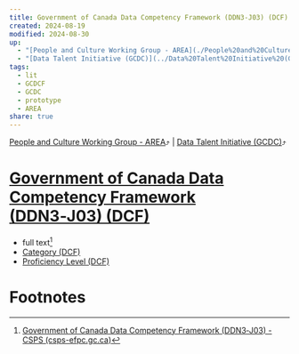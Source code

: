 ```yaml
---
title: Government of Canada Data Competency Framework (DDN3‑J03) (DCF)
created: 2024-08-19
modified: 2024-08-30
up:
  - "[People and Culture Working Group - AREA](./People%20and%20Culture%20Working%20Group%20-%20AREA.md)"
  - "[Data Talent Initiative (GCDC)](../Data%20Talent%20Initiative%20(GCDC).md)"
tags:
  - lit
  - GCDCF
  - GCDC
  - prototype
  - AREA
share: true
---
```

[People and Culture Working Group - AREA](./People%20and%20Culture%20Working%20Group%20-%20AREA.md)⤴️ | [Data Talent Initiative (GCDC)](../Data%20Talent%20Initiative%20(GCDC).md)⤴️
# [Government of Canada Data Competency Framework (DDN3‑J03) (DCF)](Government%20of%20Canada%20Data%20Competency%20Framework%20(DDN3%E2%80%91J03)%20(DCF).md)
- full text[^1]
- [Category (DCF)](./Category%20(DCF).md)
- [Proficiency Level (DCF)](./Proficiency%20Level%20(DCF).md)

# Footnotes

[^1]: [Government of Canada Data Competency Framework (DDN3‑J03) - CSPS (csps-efpc.gc.ca)](https://www.csps-efpc.gc.ca/tools/jobaids/data-competency-framework-eng.aspx)
